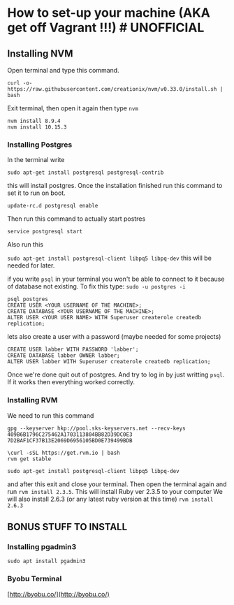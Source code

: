 
# How to set-up your machine (AKA get off Vagrant !!!)  # UNOFFICIAL

## Installing NVM
Open terminal and type this command.
```
curl -o- https://raw.githubusercontent.com/creationix/nvm/v0.33.0/install.sh | bash
```
Exit terminal, then open it again then type `nvm`


```
nvm install 8.9.4
nvm install 10.15.3
```



### Installing Postgres

In the terminal write
```
sudo apt-get install postgresql postgresql-contrib
```
this will install postgres. Once the installation finished run this command to set it to run on boot.

```
update-rc.d postgresql enable
```

Then run this command to actually start postres
```
service postgresql start
```
Also run this

`sudo apt-get install postgresql-client libpq5 libpq-dev`
this will be needed for later.


if you write `psql` in your terminal you won't be able to connect to it because of database not existing.
To fix this type:
`sudo -u postgres -i`
```
psql postgres
CREATE USER <YOUR USERNAME OF THE MACHINE>;
CREATE DATABASE <YOUR USERNAME OF THE MACHINE>;
ALTER USER <YOUR USER NAME> WITH Superuser createrole createdb replication;
```
lets also create a user with a password (maybe needed for some projects)
```
CREATE USER labber WITH PASSWORD 'labber';
CREATE DATABASE labber OWNER labber;
ALTER USER labber WITH Superuser createrole createdb replication;
```
Once we're done quit out of postgres. And try to log in by just writting `psql`. If it works then everything worked correctly.

### Installing RVM

We need to run this command

```
gpg --keyserver hkp://pool.sks-keyservers.net --recv-keys 409B6B1796C275462A1703113804BB82D39DC0E3 7D2BAF1CF37B13E2069D6956105BD0E739499BDB
```

```
\curl -sSL https://get.rvm.io | bash
rvm get stable
```

```
sudo apt-get install postgresql-client libpq5 libpq-dev
```

and after this exit and close your terminal.
Then open the terminal again and run `rvm install 2.3.5`. This will install Ruby ver 2.3.5 to your computer
We will also install 2.6.3 (or any latest ruby version at this time)
`rvm install 2.6.3`

## BONUS STUFF TO INSTALL

### Installing pgadmin3
`sudo apt install pgadmin3`

### Byobu Terminal
 [http://byobu.co/](http://byobu.co/)
